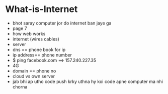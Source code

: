 # What-is-Internet

- bhot saray computer jor do internet ban jaye ga
- page 7
- how web works
- internet (wires cables)
- server
- dns == phone book for ip
- ip address== phone number
- $ ping facebook.com ==> 157.240.227.35
- 4G
- domain == phone no
- cloud vs own server
- jab bhi ap utho code push krky uthna hy koi code apne computer ma nhi chorna
